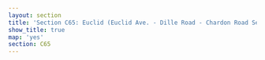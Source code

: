 ```yaml
---
layout: section
title: 'Section C65: Euclid (Euclid Ave. - Dille Road - Chardon Road Section)'
show_title: true
map: 'yes'
section: C65
---
```

